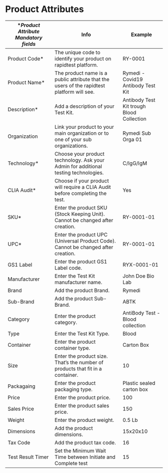 # Product Attributes


|**Product Attribute *Mandatory fields**|               **Info**                  |      **Example**     |
| ------------------------------------- | --------------------------------------- | -------------------- |
| Product Code* | The unique code to identify your product on rapidtest platform. | RY-0001 |
| Product Name* | The product name is a public attribute that the users of the rapidtest platform will see. | Rymedi - Covid19 Antibody Test Kit |
| Description* | Add a description of your Test Kit. | Antibody Test Kit trough Blood Collection |
| Organization | Link your product to your main organization or to one of your sub organizations. | Rymedi Sub Orga 01 |
| Technology* | Choose your product technology. Ask your Admin for additional testing technologies. | C/IgG/IgM |
| CLIA Audit* | Choose if your product will require a CLIA Audit before completing the test. | Yes |
| SKU* | Enter the product SKU (Stock Keeping Unit). Cannot be changed after creation. | RY-0001-01 |
| UPC* | Enter the product UPC (Universal Product Code). Cannot be changed after creation. | RY-0001-01 |
| GS1 Label | Enter the product GS1 Label code. | RYX-0001-01 |
| Manufacturer | Enter the Test Kit manufacturer name. | John Doe Bio Lab |
| Brand | Add the product Brand. | Rymedi |
| Sub-Brand | Add the product Sub-Brand. | ABTK |
| Category | Enter the product category. | AntiBody Test - Blood collection |
| Type | Enter the Test Kit Type. | Blood |
| Container | Enter the product container type. | Carton Box |
| Size | Enter the product size. That’s the number of products that fit in a container. | 10 |
| Packagaing | Enter the product packaging type. | Plastic sealed carton box |
| Price | Enter the product price. | 100 |
| Sales Price | Enter the product sales price. | 150 |
| Weight | Enter the product weight. | 0.5 Lb |
| Dimensions | Add the product dimensions. | 15x20x10 |
| Tax Code | Add the product tax code. | 16 |
| Test Result Timer | Set the Minimum Wait Time between Initiate and Complete test | 15 |
